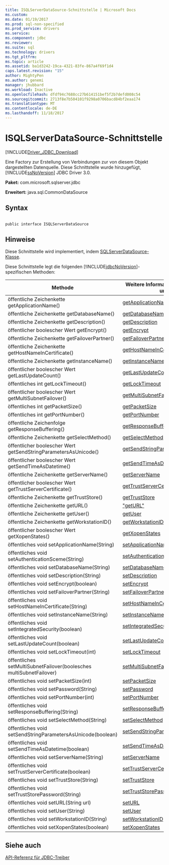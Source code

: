 ```yaml
---
title: ISQLServerDataSource-Schnittstelle | Microsoft Docs
ms.custom: 
ms.date: 01/19/2017
ms.prod: sql-non-specified
ms.prod_service: drivers
ms.service: 
ms.component: jdbc
ms.reviewer: 
ms.suite: sql
ms.technology: drivers
ms.tgt_pltfrm: 
ms.topic: article
ms.assetid: ba1d3242-19ca-4321-83fe-867a4f69f1d4
caps.latest.revision: "15"
author: MightyPen
ms.author: genemi
manager: jhubbard
ms.workload: Inactive
ms.openlocfilehash: dfdf94c7688cc27b614151bef5f2b7defd008c54
ms.sourcegitcommit: 2713f8e7b504101f9298a0706bacd84bf2eaa174
ms.translationtype: MT
ms.contentlocale: de-DE
ms.lasthandoff: 11/18/2017
---
```

# <a name="isqlserverdatasource-interface"></a>ISQLServerDataSource-Schnittstelle
[!INCLUDE[Driver_JDBC_Download](../../../includes/driver_jdbc_download.md)]

  Eine Factory zur Erstellung von Verbindungen zur von diesem Objekt dargestellten Datenquelle. Diese Schnittstelle wurde hinzugefügt, [!INCLUDE[ssNoVersion](../../../includes/ssnoversion_md.md)] JDBC Driver 3.0.  
  
 **Paket:** com.microsoft.sqlserver.jdbc  
  
 **Erweitert:** java.sql.CommonDataSource  
  
## <a name="syntax"></a>Syntax  
  
```  
  
public interface ISQLServerDataSource  
```  
  
## <a name="remarks"></a>Hinweise  
 Diese Schnittstelle wird implementiert, indem [SQLServerDataSource-Klasse](../../../connect/jdbc/reference/sqlserverdatasource-class.md).  
  
 Diese Schnittstelle legt die folgenden [!INCLUDE[jdbcNoVersion](../../../includes/jdbcnoversion_md.md)]-spezifischen Methoden:  
  
|Methode|Weitere Informationen finden Sie unter|  
|------------|-------------------------------|  
|öffentliche Zeichenkette getApplicationName()|[getApplicationName](../../../connect/jdbc/reference/getapplicationname-method-sqlserverdatasource.md)|  
|öffentliche Zeichenkette getDatabaseName()|[getDatabaseName](../../../connect/jdbc/reference/getdatabasename-method-sqlserverdatasource.md)|  
|öffentliche Zeichenkette getDescription()|[getDescription](../../../connect/jdbc/reference/getdescription-method-sqlserverdatasource.md)|  
|öffentlicher boolescher Wert getEncrypt()|[getEncrypt](../../../connect/jdbc/reference/getencrypt-method-sqlserverdatasource.md)|  
|öffentliche Zeichenkette getFailoverPartner()|[getFailoverPartner](../../../connect/jdbc/reference/getfailoverpartner-method-sqlserverdatasource.md)|  
|öffentliche Zeichenkette getHostNameInCertificate()|[getHostNameInCertificate](../../../connect/jdbc/reference/gethostnameincertificate-method-sqlserverdatasource.md)|  
|öffentliche Zeichenkette getInstanceName()|[getInstanceName](../../../connect/jdbc/reference/getinstancename-method-sqlserverdatasource.md)|  
|öffentlicher boolescher Wert getLastUpdateCount()|[getLastUpdateCount](../../../connect/jdbc/reference/getlastupdatecount-method-sqlserverdatasource.md)|  
|öffentliches int getLockTimeout()|[getLockTimeout](../../../connect/jdbc/reference/getlocktimeout-method-sqlserverdatasource.md)|  
|öffentlicher boolescher Wert getMultiSubnetFailover()|[getMultiSubnetFailover](../../../connect/jdbc/reference/getmultisubnetfailover-method-sqlserverdatasource.md)|  
|öffentliches int getPacketSize()|[getPacketSize](../../../connect/jdbc/reference/getpacketsize-method-sqlserverdatasource.md)|  
|öffentliches int getPortNumber()|[getPortNumber](../../../connect/jdbc/reference/getportnumber-method-sqlserverdatasource.md)|  
|öffentliche Zeichenfolge getResponseBuffering()|[getResponseBuffering](../../../connect/jdbc/reference/getresponsebuffering-method-sqlserverdatasource.md)|  
|öffentliche Zeichenkette getSelectMethod()|[getSelectMethod](../../../connect/jdbc/reference/getselectmethod-method-sqlserverdatasource.md)|  
|öffentlicher boolescher Wert getSendStringParametersAsUnicode()|[getSendStringParametersAsUnicode](../../../connect/jdbc/reference/getsendstringparametersasunicode-method-sqlserverdatasource.md)|  
|öffentlicher boolescher Wert getSendTimeAsDatetime()|[getSendTimeAsDatetime](../../../connect/jdbc/reference/getsendtimeasdatetime-method-sqlserverdatasource.md)|  
|öffentliche Zeichenkette getServerName()|[getServerName](../../../connect/jdbc/reference/getservername-method-sqlserverdatasource.md)|  
|öffentlicher boolescher Wert getTrustServerCertificate()|[getTrustServerCertificate](../../../connect/jdbc/reference/gettrustservercertificate-method-sqlserverdatasource.md)|  
|öffentliche Zeichenkette getTrustStore()|[getTrustStore](../../../connect/jdbc/reference/gettruststore-method-sqlserverdatasource.md)|  
|öffentliche Zeichenkette getURL()|["getURL"](../../../connect/jdbc/reference/geturl-method-sqlserverdatasource.md)|  
|öffentliche Zeichenkette getUser()|[getUser](../../../connect/jdbc/reference/getuser-method-sqlserverdatasource.md)|  
|öffentliche Zeichenkette getWorkstationID()|[getWorkstationID](../../../connect/jdbc/reference/getworkstationid-method-sqlserverdatasource.md)|  
|öffentlicher boolescher Wert getXopenStates()|[getXopenStates](../../../connect/jdbc/reference/getxopenstates-method-sqlserverdatasource.md)|  
|öffentliches void setApplicationName(String)|[setApplicationName](../../../connect/jdbc/reference/setapplicationname-method-sqlserverdatasource.md)|  
|öffentliches void setAuthenticationSceme(String)|[setAuthenticationSceme](../../../connect/jdbc/reference/setauthenticationscheme-sqlserverdatasource.md)|  
|öffentliches void setDatabaseName(String)|[setDatabaseName](../../../connect/jdbc/reference/setdatabasename-method-sqlserverdatasource.md)|  
|öffentliches void setDescription(String)|[setDescription](../../../connect/jdbc/reference/setdescription-method-sqlserverdatasource.md)|  
|öffentliches void setEncrypt(boolean)|[setEncrypt](../../../connect/jdbc/reference/setencrypt-method-sqlserverdatasource.md)|  
|öffentliches void setFailoverPartner(String)|[setFailoverPartner](../../../connect/jdbc/reference/setfailoverpartner-method-sqlserverdatasource.md)|  
|öffentliches void setHostNameInCertificate(String)|[setHostNameInCertificate](../../../connect/jdbc/reference/sethostnameincertificate-method-sqlserverdatasource.md)|  
|öffentliches void setInstanceName(String)|[setInstanceName](../../../connect/jdbc/reference/setinstancename-method-sqlserverdatasource.md)|  
|öffentliches void setIntegratedSecurity(boolean)|[setIntegratedSecurity](../../../connect/jdbc/reference/setintegratedsecurity-method-sqlserverdatasource.md)|  
|öffentliches void setLastUpdateCount(boolean)|[setLastUpdateCount](../../../connect/jdbc/reference/setlastupdatecount-method-sqlserverdatasource.md)|  
|öffentliches void setLockTimeout(int)|[setLockTimeout](../../../connect/jdbc/reference/setlocktimeout-method-sqlserverdatasource.md)|  
|öffentliches setMultiSubnetFailover(boolesches multiSubnetFailover)|[setMultiSubnetFailover](../../../connect/jdbc/reference/setmultisubnetfailover-method-sqlserverdatasource.md)|  
|öffentliches void setPacketSize(int)|[setPacketSize](../../../connect/jdbc/reference/setpacketsize-method-sqlserverdatasource.md)|  
|öffentliches void setPassword(String)|[setPassword](../../../connect/jdbc/reference/setpassword-method-sqlserverdatasource.md)|  
|öffentliches void setPortNumber(int)|[setPortNumber](../../../connect/jdbc/reference/setportnumber-method-sqlserverdatasource.md)|  
|öffentliches void setResponseBuffering(String)|[setResponseBuffering](../../../connect/jdbc/reference/setresponsebuffering-method-sqlserverdatasource.md)|  
|öffentliches void setSelectMethod(String)|[setSelectMethod](../../../connect/jdbc/reference/setselectmethod-method-sqlserverdatasource.md)|  
|öffentliches void setSendStringParametersAsUnicode(boolean)|[setSendStringParametersAsUnicode](../../../connect/jdbc/reference/setsendstringparametersasunicode-method-sqlserverdatasource.md)|  
|öffentliches void setSendTimeAsDatetime(boolean)|[setSendTimeAsDatetime](../../../connect/jdbc/reference/setsendtimeasdatetime-method-sqlserverdatasource.md)|  
|öffentliches void setServerName(String)|[setServerName](../../../connect/jdbc/reference/setservername-method-sqlserverdatasource.md)|  
|öffentliches void setTrustServerCertificate(boolean)|[setTrustServerCertificate](../../../connect/jdbc/reference/settrustservercertificate-method-sqlserverdatasource.md)|  
|öffentliches void setTrustStore(String)|[setTrustStore](../../../connect/jdbc/reference/settruststore-method-sqlserverdatasource.md)|  
|öffentliches void setTrustStorePassword(String)|[setTrustStorePassword](../../../connect/jdbc/reference/settruststorepassword-method-sqlserverdatasource.md)|  
|öffentliches void setURL(String url)|[setURL](../../../connect/jdbc/reference/seturl-method-sqlserverdatasource.md)|  
|öffentliches void setUser(String)|[setUser](../../../connect/jdbc/reference/setuser-method-sqlserverdatasource.md)|  
|öffentliches void setWorkstationID(String)|[setWorkstationID](../../../connect/jdbc/reference/setworkstationid-method-sqlserverdatasource.md)|  
|öffentliches void setXopenStates(boolean)|[setXopenStates](../../../connect/jdbc/reference/setxopenstates-method-sqlserverdatasource.md)|  
  
## <a name="see-also"></a>Siehe auch  
 [API-Referenz für JDBC-Treiber](../../../connect/jdbc/reference/jdbc-driver-api-reference.md)  
  
  
